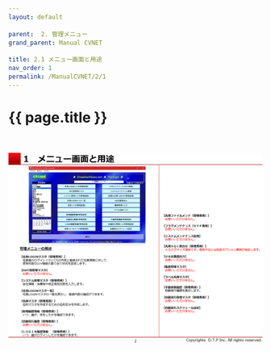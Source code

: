 ```yaml
---
layout: default

parent:  2. 管理メニュー
grand_parent: Manual CVNET

title: 2.1 メニュー画面と用途
nav_order: 1
permalink: /ManualCVNET/2/1
---
```


# {{ page.title }} <br/><br/>

<a href="/img/Kanri/K3.PNG" target="_blank">
<img src="/img/Kanri/K3.PNG" alt="login image"></a>